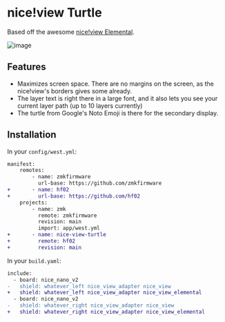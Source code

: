 # nice!view Turtle

Based off the awesome [nice!view Elemental](https://github.com/kevinpastor/nice-view-elemental).

![image](https://github.com/user-attachments/assets/028748e0-e136-455f-9890-bcc7084297d4)

## Features

- Maximizes screen space. There are no margins on the screen, as the nice!view's borders gives some already.
- The layer text is right there in a large font, and it also lets you see your current layer path (up to 10 layers currently)
- The turtle from Google's Noto Emoji is there for the secondary display.

## Installation

In your `config/west.yml`:

```diff
manifest:
    remotes:
        - name: zmkfirmware
          url-base: https://github.com/zmkfirmware
+       - name: hf02
+         url-base: https://github.com/hf02
    projects:
        - name: zmk
          remote: zmkfirmware
          revision: main
          import: app/west.yml
+       - name: nice-view-turtle
+         remote: hf02
+         revision: main
```


In your `build.yaml`:

```diff
include:
  - board: nice_nano_v2
-   shield: whatever_left nice_view_adapter nice_view
+   shield: whatever_left nice_view_adapter nice_view_elemental
  - board: nice_nano_v2
-   shield: whatever_right nice_view_adapter nice_view
+   shield: whatever_right nice_view_adapter nice_view_elemental
```

